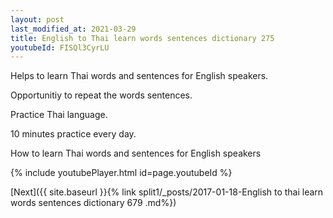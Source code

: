 ```yaml
---
layout: post
last_modified_at: 2021-03-29
title: English to Thai learn words sentences dictionary 275 
youtubeId: FISQl3CyrLU
---
```

 
 
Helps to learn Thai words and sentences for English speakers.

Opportunitiy to repeat the words sentences. 

Practice Thai language. 
 
10 minutes practice every day. 
 
How to learn Thai words and sentences for English speakers 
 
{% include youtubePlayer.html id=page.youtubeId %}
 
 
[Next]({{ site.baseurl }}{% link  split1/_posts/2017-01-18-English to thai learn words sentences dictionary 679 .md%})
 
